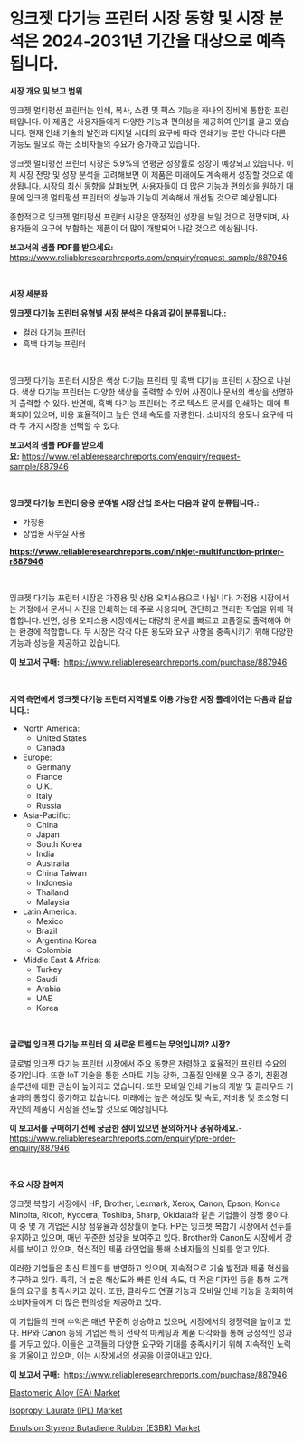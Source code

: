 <p><h1>잉크젯 다기능 프린터 시장 동향 및 시장 분석은 2024-2031년 기간을 대상으로 예측됩니다.</h1></p><p><strong>시장 개요 및 보고 범위</strong></p>
<p><p>잉크젯 멀티펑션 프린터는 인쇄, 복사, 스캔 및 팩스 기능을 하나의 장비에 통합한 프린터입니다. 이 제품은 사용자들에게 다양한 기능과 편의성을 제공하여 인기를 끌고 있습니다. 현재 인쇄 기술의 발전과 디지털 시대의 요구에 따라 인쇄기능 뿐만 아니라 다른 기능도 필요로 하는 소비자들의 수요가 증가하고 있습니다.</p><p>잉크젯 멀티펑션 프린터 시장은 5.9%의 연평균 성장률로 성장이 예상되고 있습니다. 이제 시장 전망 및 성장 분석을 고려해보면 이 제품은 미래에도 계속해서 성장할 것으로 예상됩니다. 시장의 최신 동향을 살펴보면, 사용자들이 더 많은 기능과 편의성을 원하기 때문에 잉크젯 멀티펑션 프린터의 성능과 기능이 계속해서 개선될 것으로 예상됩니다.</p><p>종합적으로 잉크젯 멀티펑션 프린터 시장은 안정적인 성장을 보일 것으로 전망되며, 사용자들의 요구에 부합하는 제품이 더 많이 개발되어 나갈 것으로 예상됩니다.</p></p>
<p><strong>보고서의 샘플 PDF를 받으세요:</strong> <a href="https://www.reliableresearchreports.com/enquiry/request-sample/887946">https://www.reliableresearchreports.com/enquiry/request-sample/887946</a></p>
<p>&nbsp;</p>
<p><strong>시장 세분화</strong></p>
<p><strong>잉크젯 다기능 프린터 유형별 시장 분석은 다음과 같이 분류됩니다.:</strong></p>
<p><ul><li>컬러 다기능 프린터</li><li>흑백 다기능 프린터</li></ul></p>
<p>&nbsp;</p>
<p><p>잉크젯 다기능 프린터 시장은 색상 다기능 프린터 및 흑백 다기능 프린터 시장으로 나뉜다. 색상 다기능 프린터는 다양한 색상을 출력할 수 있어 사진이나 문서의 색상을 선명하게 출력할 수 있다. 반면에, 흑백 다기능 프린터는 주로 텍스트 문서를 인쇄하는 데에 특화되어 있으며, 비용 효율적이고 높은 인쇄 속도를 자랑한다. 소비자의 용도나 요구에 따라 두 가지 시장을 선택할 수 있다.</p></p>
<p><strong>보고서의 샘플 PDF를 받으세요:</strong>&nbsp;<a href="https://www.reliableresearchreports.com/enquiry/request-sample/887946">https://www.reliableresearchreports.com/enquiry/request-sample/887946</a></p>
<p>&nbsp;</p>
<p><strong> 잉크젯 다기능 프린터 응용 분야별 시장 산업 조사는 다음과 같이 분류됩니다.:</strong></p>
<p><ul><li>가정용</li><li>상업용 사무실 사용</li></ul></p>
<p><strong><a href="https://www.reliableresearchreports.com/inkjet-multifunction-printer-r887946">https://www.reliableresearchreports.com/inkjet-multifunction-printer-r887946</a></strong></p>
<p>&nbsp;</p>
<p><p>잉크젯 다기능 프린터 시장은 가정용 및 상용 오피스용으로 나뉩니다. 가정용 시장에서는 가정에서 문서나 사진을 인쇄하는 데 주로 사용되며, 간단하고 편리한 작업을 위해 적합합니다. 반면, 상용 오피스용 시장에서는 대량의 문서를 빠르고 고품질로 출력해야 하는 환경에 적합합니다. 두 시장은 각각 다른 용도와 요구 사항을 충족시키기 위해 다양한 기능과 성능을 제공하고 있습니다.</p></p>
<p><strong>이 보고서 구매:</strong>&nbsp; <a href="https://www.reliableresearchreports.com/purchase/887946">https://www.reliableresearchreports.com/purchase/887946</a></p>
<p>&nbsp;</p>
<p><strong>지역 측면에서 잉크젯 다기능 프린터 지역별로 이용 가능한 시장 플레이어는 다음과 같습니다.:</strong></p>
<p><ul>
    <li>
        North America:
        <ul>
            <li>United States</li>
            <li>Canada</li>
        </ul>
    </li>
    <li>
        Europe:
        <ul>
            <li>Germany</li>
            <li>France</li>
            <li>U.K.</li>
            <li>Italy</li>
            <li>Russia</li>
        </ul>
    </li>
    <li>
        Asia-Pacific:
        <ul>
            <li>China</li>
            <li>Japan</li>
            <li>South Korea</li>
            <li>India</li>
            <li>Australia</li>
            <li>China Taiwan</li>
            <li>Indonesia</li>
            <li>Thailand</li>
            <li>Malaysia</li>
        </ul>
    </li>
    <li>
        Latin America:
        <ul>
            <li>Mexico</li>
            <li>Brazil</li>
            <li>Argentina Korea</li>
            <li>Colombia</li>
        </ul>
    </li>
    <li>
        Middle East & Africa:
        <ul>
            <li>Turkey</li>
            <li>Saudi</li>
            <li>Arabia</li>
            <li>UAE</li>
            <li>Korea</li>
        </ul>
    </li>
    </ul></p>
<p>&nbsp;</p>
<p><strong>글로벌 잉크젯 다기능 프린터 의 새로운 트렌드는 무엇입니까? 시장?</strong></p>
<p><p>글로벌 잉크젯 다기능 프린터 시장에서 주요 동향은 저렴하고 효율적인 프린터 수요의 증가입니다. 또한 IoT 기술을 통한 스마트 기능 강화, 고품질 인쇄물 요구 증가, 친환경 솔루션에 대한 관심이 높아지고 있습니다. 또한 모바일 인쇄 기능의 개발 및 클라우드 기술과의 통합이 증가하고 있습니다. 미래에는 높은 해상도 및 속도, 저비용 및 초소형 디자인의 제품이 시장을 선도할 것으로 예상됩니다.</p></p>
<p><strong>이 보고서를 구매하기 전에 궁금한 점이 있으면 문의하거나 공유하세요.</strong>- <a href="https://www.reliableresearchreports.com/enquiry/pre-order-enquiry/887946">https://www.reliableresearchreports.com/enquiry/pre-order-enquiry/887946</a></p>
<p>&nbsp;</p>
<p><strong>주요 시장 참여자</strong></p>
<p><p>잉크젯 복합기 시장에서 HP, Brother, Lexmark, Xerox, Canon, Epson, Konica Minolta, Ricoh, Kyocera, Toshiba, Sharp, Okidata와 같은 기업들이 경쟁 중이다. 이 중 몇 개 기업은 시장 점유율과 성장률이 높다. HP는 잉크젯 복합기 시장에서 선두를 유지하고 있으며, 매년 꾸준한 성장을 보여주고 있다. Brother와 Canon도 시장에서 강세를 보이고 있으며, 혁신적인 제품 라인업을 통해 소비자들의 신뢰를 얻고 있다.</p><p>이러한 기업들은 최신 트렌드를 반영하고 있으며, 지속적으로 기술 발전과 제품 혁신을 추구하고 있다. 특히, 더 높은 해상도와 빠른 인쇄 속도, 더 작은 디자인 등을 통해 고객들의 요구를 충족시키고 있다. 또한, 클라우드 연결 기능과 모바일 인쇄 기능을 강화하여 소비자들에게 더 많은 편의성을 제공하고 있다.</p><p>이 기업들의 판매 수익은 매년 꾸준히 상승하고 있으며, 시장에서의 경쟁력을 높이고 있다. HP와 Canon 등의 기업은 특히 전략적 마케팅과 제품 다각화를 통해 긍정적인 성과를 거두고 있다. 이들은 고객들의 다양한 요구와 기대를 충족시키기 위해 지속적인 노력을 기울이고 있으며, 이는 시장에서의 성공을 이끌어내고 있다.</p></p>
<p><strong>이 보고서 구매:</strong>&nbsp;&nbsp;<a href="https://www.reliableresearchreports.com/purchase/887946">https://www.reliableresearchreports.com/purchase/887946</a></p>
<p><p><a href="https://www.linkedin.com/pulse/elastomeric-alloy-ea-market-size-share-amp-trends-analysis-forze?trackingId=X3QVyt47mMADDeu0EaYYAw%3D%3D">Elastomeric Alloy (EA) Market</a></p><p><a href="https://www.linkedin.com/pulse/isopropyl-laurate-ipl-market-research-report-forecasted-3d2le?trackingId=jxv8LHfhjqZ9pFy00G7R4A%3D%3D">Isopropyl Laurate (IPL) Market</a></p><p><a href="https://www.linkedin.com/pulse/emulsion-styrene-butadiene-rubber-esbr-market-size-qnsse?trackingId=K88SDUjL0at5qcp6hXiWYg%3D%3D">Emulsion Styrene Butadiene Rubber (ESBR) Market</a></p></p>
